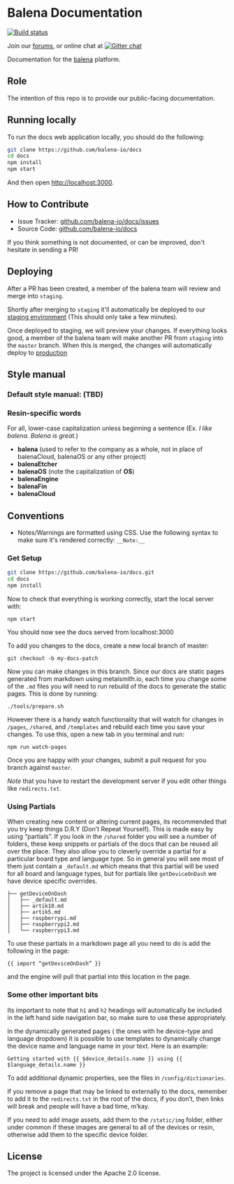 Balena Documentation
======================

[![Build status](https://ci.appveyor.com/api/projects/status/qbsivehgnq0vyrrb?svg=true)](https://ci.appveyor.com/project/fedealconada/resin-docs)

Join our [forums](https://forums.balena.io/), or online chat at [![Gitter chat](https://badges.gitter.im/resin-io/chat.png)](https://gitter.im/resin-io/chat)

Documentation for the [balena](https://balena.io/) platform.

Role
----

The intention of this repo is to provide our public-facing documentation.


Running locally
---------------

To run the docs web application locally, you should do the following:

```sh
git clone https://github.com/balena-io/docs
cd docs
npm install
npm start
```
And then open [http://localhost:3000](http://localhost:3000).

How to Contribute
----------

- Issue Tracker: [github.com/balena-io/docs/issues](https://github.com/balena-io/docs/issues)
- Source Code: [github.com/balena-io/docs](https://github.com/balena-io/docs)

If you think something is not documented, or can be improved, don't hesitate in sending a PR!


Deploying
----------

After a PR has been created, a member of the balena team will review and merge into `staging`.

Shortly after merging to `staging` it'll automatically be deployed to our [staging environment](https://www.balena-staging.io/docs/) (This should only take a few minutes).

Once deployed to staging, we will preview your changes. If everything looks good, a member of the balena team will make another PR from `staging` into the `master` branch. When this is merged, the changes will automatically deploy to [production](https://balena.io/docs)

Style manual
----------

### Default style manual: (TBD)

### Resin-specific words
For all, lower-case capitalization unless beginning a sentence (Ex. *I like balena. Balena is great.*)
* **balena** (used to refer to the company as a whole, not in place of balenaCloud, balenaOS or any other project)
* **balenaEtcher**
* **balenaOS** (note the capitalization of **OS**)
* **balenaEngine**
* **balenaFin**
* **balenaCloud**

Conventions
-----------
- Notes/Warnings are formatted using CSS. Use the following syntax to make sure it's rendered correctly: `__Note:__`

### Get Setup

```sh
git clone https://github.com/balena-io/docs.git
cd docs
npm install
```
Now to check that everything is working correctly, start the local server with:
```
npm start
```
You should now see the docs served from localhost:3000

To add you changes to the docs, create a new local branch of master:
```
git checkout -b my-docs-patch
```
Now you can make changes in this branch. Since our docs are static pages generated from markdown using metalsmith.io,  each time you change some of the `.md` files you will need to run rebuild of the docs to generate the static pages. This is done by running:
```
./tools/prepare.sh
```
However there is a handy watch functionality that will watch for changes in `/pages`, `/shared`, and `/templates` and rebuild each time you save your changes. To use this, open a new tab in you terminal and run:
```
npm run watch-pages
```
Once you are happy with your changes, submit a pull request for you branch against `master`.

_Note_ that you have to restart the development server if you edit other things like `redirects.txt`.

### Using Partials

When creating new content or altering current pages, its recommended that you try keep things D.R.Y (Don’t Repeat Yourself). This is made easy by using “partials”. If you look in the `/shared` folder you will see a number of folders, these keep snippets or partials of the docs that can be reused all over the place. They also allow you to cleverly override a partial for a particular board type and language type. So in general you will see most of them just contain a `_default.md` which means that this partial will be used for all board and language types, but for partials like `getDeviceOnDash` we have device specific overrides.

```
├── getDeviceOnDash
│   ├── _default.md
│   ├── artik10.md
│   ├── artik5.md
│   ├── raspberrypi.md
│   ├── raspberrypi2.md
│   └── raspberrypi3.md
```

To use these partials in a markdown page all you need to do is add the following in the page:
```
{{ import “getDeviceOnDash” }}
```
and the engine will pull that partial into this location in the page.

### Some other important bits

Its important to note that `h1` and `h2` headings will automatically be included in the left hand side navigation bar, so make sure to use these appropriately.

In the dynamically generated pages ( the ones with he device-type and language dropdown) it is possible to use templates to dynamically change the device name and language name in your text. Here is an example:
```
Getting started with {{ $device_details.name }} using {{ $language_details.name }}
```
To add additional dynamic properties, see the files in `/config/dictionaries`.

If you remove a page that may be linked to externally to the docs, remember to add it to the `redirects.txt` in the root of the docs, if you don’t, then links will break and people will have a bad time, m’kay.

If you need to add image assets, add them to the `/static/img` folder, either under common if these images are general to all of the devices or resin, otherwise add them to the specific device folder.

License
-------

The project is licensed under the Apache 2.0 license.
